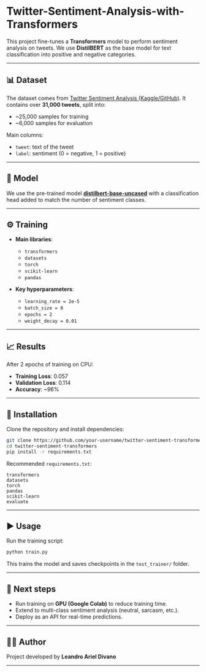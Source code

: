 # Twitter-Sentiment-Analysis-with-Transformers


This project fine-tunes a **Transformers** model to perform sentiment analysis on tweets.
We use **DistilBERT** as the base model for text classification into positive and negative categories.

---

## 📊 Dataset

The dataset comes from [Twitter Sentiment Analysis (Kaggle/GitHub)](https://raw.githubusercontent.com/dD2405/Twitter_Sentiment_Analysis/master/train.csv).
It contains over **31,000 tweets**, split into:

* \~25,000 samples for training
* \~6,000 samples for evaluation

Main columns:

* `tweet`: text of the tweet
* `label`: sentiment (0 = negative, 1 = positive)

---

## 🧠 Model

We use the pre-trained model **[distilbert-base-uncased](https://huggingface.co/distilbert-base-uncased)** with a classification head added to match the number of sentiment classes.

---

## ⚙️ Training

* **Main libraries**:

  * `transformers`
  * `datasets`
  * `torch`
  * `scikit-learn`
  * `pandas`

* **Key hyperparameters**:

  * `learning_rate = 2e-5`
  * `batch_size = 8`
  * `epochs = 2`
  * `weight_decay = 0.01`

---

## 📈 Results

After 2 epochs of training on CPU:

* **Training Loss**: 0.057
* **Validation Loss**: 0.114
* **Accuracy**: \~96%

---

## 🚀 Installation

Clone the repository and install dependencies:

```bash
git clone https://github.com/your-username/twitter-sentiment-transformers.git
cd twitter-sentiment-transformers
pip install -r requirements.txt
```

Recommended `requirements.txt`:

```
transformers
datasets
torch
pandas
scikit-learn
evaluate
```

---

## ▶️ Usage

Run the training script:

```bash
python train.py
```

This trains the model and saves checkpoints in the `test_trainer/` folder.

---

## 🔮 Next steps

* Run training on **GPU (Google Colab)** to reduce training time.
* Extend to multi-class sentiment analysis (neutral, sarcasm, etc.).
* Deploy as an API for real-time predictions.

---

## 👨‍💻 Author

Project developed by **Leandro Ariel Divano**


---
